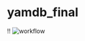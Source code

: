 # yamdb_final
!!
![workflow](https://github.com/hi-ais/yamdb_final/actions/workflows/yamdb_workflow.yml/badge.svg)


